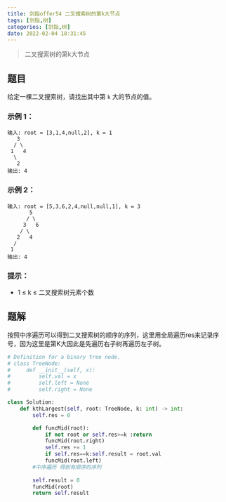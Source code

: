 ```yaml
---
title: 剑指offer54 二叉搜索树的第k大节点
tags: [剑指,树]
categories: [剑指,树]
date: 2022-02-04 18:31:45
---
```


>二叉搜索树的第k大节点

## 题目

给定一棵二叉搜索树，请找出其中第 `k` 大的节点的值。

### 示例 1：

```
输入: root = [3,1,4,null,2], k = 1
   3
  / \
 1   4
  \
   2
输出: 4
```

### 示例 2：

```
输入: root = [5,3,6,2,4,null,null,1], k = 3
       5
      / \
     3   6
    / \
   2   4
  /
 1
输出: 4
```

### 提示：

- 1 ≤ k ≤ 二叉搜索树元素个数 

## 题解

按照中序遍历可以得到二叉搜索树的顺序的序列，这里用全局遍历res来记录序号，因为这里是第K大因此是先遍历右子树再遍历左子树。

```python
# Definition for a binary tree node.
# class TreeNode:
#     def __init__(self, x):
#         self.val = x
#         self.left = None
#         self.right = None

class Solution:
    def kthLargest(self, root: TreeNode, k: int) -> int:
        self.res = 0

        def funcMid(root):
            if not root or self.res>=k :return
            funcMid(root.right)
            self.res += 1
            if self.res==k:self.result = root.val
            funcMid(root.left)
        #中序遍历 得到有顺序的序列
        
        self.result = 0
        funcMid(root)
        return self.result
```

